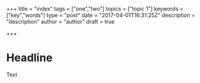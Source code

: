 +++
title = "index"
tags = ["one","two"]
topics = ["topic 1"]
keywords = ["key","words"]
type = "post"
date = "2017-04-01T16:31:25Z"
description = "description"
author = "author"
draft = true

+++

# Headline

Text
